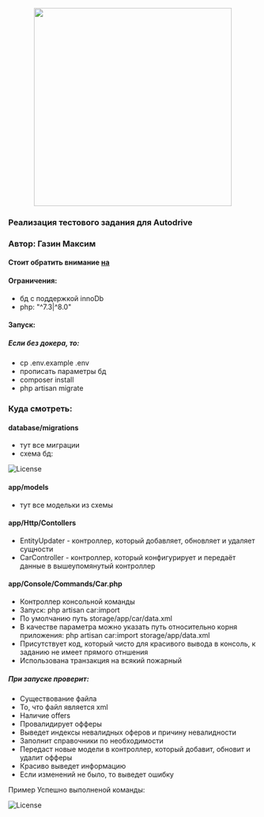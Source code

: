 <p align="center"><a href="https://laravel.com" target="_blank"><img src="https://raw.githubusercontent.com/laravel/art/master/logo-lockup/5%20SVG/2%20CMYK/1%20Full%20Color/laravel-logolockup-cmyk-red.svg" width="400"></a></p>

### Реализация тестового задания для Autodrive
### Автор: Газин Максим

#### Стоит обратить внимание [на](https://github.com/steel0rat/autodrive.docker/)
#### Ограничения:
- бд с поддержкой innoDb
- php: "^7.3|^8.0"

#### Запуск:
##### Eсли без докера, то:
- cp .env.example .env
- прописать параметры бд
- composer install
- php artisan migrate

### Куда смотреть:

#### database/migrations
- тут все миграции
- схема бд:
<p><img src="http://gazinsmarthome.duckdns.org/db.png" alt="License"></p>

#### app/models
- тут все модельки из схемы

#### app/Http/Contollers
- EntityUpdater - контроллер, который добавляет, обновляет и удаляет сущности
- CarController - контроллер, который конфигурирует и передаёт данные в вышеупомянутый контроллер

#### app/Console/Commands/Car.php
- Контроллер консольной команды
- Запуск: php artisan car:import
- По умолчанию путь storage/app/car/data.xml
- В качестве параметра можно указать путь относительно корня приложения: php artisan car:import storage/app/data.xml
- Присутствует код, который чисто для красивого вывода в консоль, к заданию не имеет прямого отншения
- Использована транзакция на всякий пожарный

##### При запуске проверит:
- Существование файла
- То, что файл является xml
- Наличие offers
- Провалидирует офферы
- Выведет индексы невалидных оферов и причину невалидности
- Заполнит справочники по необходимости
- Передаст новые модели в контроллер, который добавит, обновит и удалит офферы
- Красиво выведет информацию
- Если изменений не было, то выведет ошибку

Пример Успешно выполненой команды:
<p><img src="http://gazinsmarthome.duckdns.org/good.png" alt="License"></p>















